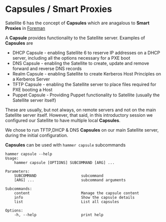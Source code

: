 # Capsules / Smart Proxies

Satellite 6 has the concept of **Capsules** which are anagalous to **Smart Proxies** in [Foreman](http://theforeman.org)

A **Capsule** provides functionality to the Satellite server.
Examples of **Capsules** are

* DHCP Capsule  - enabling Satellite 6 to reserve IP addresses on a DHCP server, including all the options necessary for a PXE boot
* DNS Capsule   - enabling the Satellite to create, update and remove forward and reverse DNS records
* Realm Capsule - enabling Satellite to create Kerberos Host Principles on a Kerberos Server
* TFTP Capsule  - enabling the Satellite server to place files required for PXE booting a Host
* Puppet Capsule - Providing Puppet functionality to Satellite (usually the Satellite server itself)

These are usually, but not always, on remote servers and not on the main Satellite server itself. However, that said, in this introductory session we configured our Satellite to have multiple local **Capsules**.

We chose to run TFTP,DHCP & DNS **Capsules** on our main Satellite server, during the initial configuration.

**Capsules** can be used with ```hammer capsule``` subcommands

```
hammer capsule --help
Usage:
    hammer capsule [OPTIONS] SUBCOMMAND [ARG] ...

Parameters:
    SUBCOMMAND                    subcommand
    [ARG] ...                     subcommand arguments

Subcommands:
    content                       Manage the capsule content
    info                          Show the capsule details
    list                          List all capsules

Options:
    -h, --help                    print help
```
